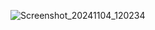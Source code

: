 ![Screenshot_20241104_120234](https://github.com/user-attachments/assets/02ce29c2-37e8-40f5-9fd1-331cd7fcbe71)

